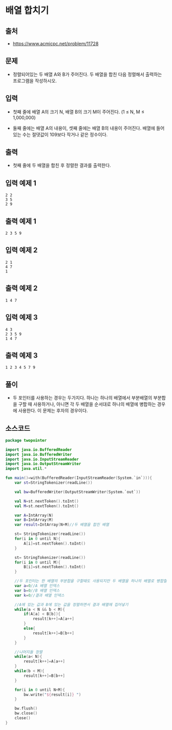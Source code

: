# 배열 합치기

## 출처

* https://www.acmicpc.net/problem/11728

## 문제

* 정렬되어있는 두 배열 A와 B가 주어진다. 두 배열을 합친 다음 정렬해서 출력하는 프로그램을 작성하시오.

## 입력

* 첫째 줄에 배열 A의 크기 N, 배열 B의 크기 M이 주어진다. (1 ≤ N, M ≤ 1,000,000)

* 둘째 줄에는 배열 A의 내용이, 셋째 줄에는 배열 B의 내용이 주어진다. 배열에 들어있는 수는 절댓값이 109보다 작거나 같은 정수이다.

## 출력

* 첫째 줄에 두 배열을 합친 후 정렬한 결과를 출력한다.

## 입력 예제 1

```
2 2
3 5
2 9
```

## 출력 예제 1

```
2 3 5 9
```

## 입력 예제 2

```
2 1
4 7
1
```

## 출력 예제 2

```
1 4 7
```

## 입력 예제 3

```
4 3
2 3 5 9
1 4 7
```

## 출력 예제 3

```
1 2 3 4 5 7 9
```

## 풀이

* 두 포인터를 사용하는 경우는 두가지다. 하나는 하나의 배열에서 부분배열의 부분합을 구할 때 사용하거나, 아니면 각 두 배열을 순서대로 하나의 배열에 병합하는 경우에 사용한다. 이 문제는 후자의 경우이다.

## 소스코드

```kotlin
package twopointer

import java.io.BufferedReader
import java.io.BufferedWriter
import java.io.InputStreamReader
import java.io.OutputStreamWriter
import java.util.*

fun main()=with(BufferedReader(InputStreamReader(System.`in`))){
    var st=StringTokenizer(readLine())

    val bw=BufferedWriter(OutputStreamWriter(System.`out`))

    val N=st.nextToken().toInt()
    val M=st.nextToken().toInt()

    var A=IntArray(N)
    var B=IntArray(M)
    var result=IntArray(N+M)//두 배열을 합친 배열

    st= StringTokenizer(readLine())
    for(i in 0 until N){
        A[i]=st.nextToken().toInt()
    }

    st= StringTokenizer(readLine())
    for(i in 0 until M){
        B[i]=st.nextToken().toInt()
    }

    //두 포인터는 한 배열의 부분합을 구할때도 사용되지만 두 배열을 하나의 배열로 병합할 때도 사용한다.
    var a=0//A 배열 인덱스
    var b=0//B 배열 인덱스
    var k=0//결과 배열 인덱스

    //A에 있는 값과 B에 있는 값을 정렬하면서 결과 배열에 집어넣기
    while(a < N && b < M){
        if(A[a] < B[b]){
            result[k++]=A[a++]
        }
        else{
            result[k++]=B[b++]
        }
    }

    //나머지들 정렬
    while(a< N){
        result[k++]=A[a++]
    }
    while(b < M){
        result[k++]=B[b++]
    }

    for(i in 0 until N+M){
        bw.write("${result[i]} ")
    }

    bw.flush()
    bw.close()
    close()
}
```
